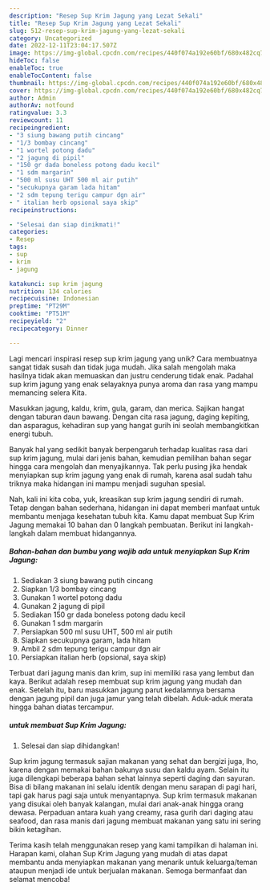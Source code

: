 ```yaml
---
description: "Resep Sup Krim Jagung yang Lezat Sekali"
title: "Resep Sup Krim Jagung yang Lezat Sekali"
slug: 512-resep-sup-krim-jagung-yang-lezat-sekali
category: Uncategorized
date: 2022-12-11T23:04:17.507Z
image: https://img-global.cpcdn.com/recipes/440f074a192e60bf/680x482cq70/sup-krim-jagung-foto-resep-utama.jpg
hideToc: false
enableToc: true
enableTocContent: false
thumbnail: https://img-global.cpcdn.com/recipes/440f074a192e60bf/680x482cq70/sup-krim-jagung-foto-resep-utama.jpg
cover: https://img-global.cpcdn.com/recipes/440f074a192e60bf/680x482cq70/sup-krim-jagung-foto-resep-utama.jpg
author: Admin
authorAv: notfound
ratingvalue: 3.3
reviewcount: 11
recipeingredient:
- "3 siung bawang putih cincang"
- "1/3 bombay cincang"
- "1 wortel potong dadu"
- "2 jagung di pipil"
- "150 gr dada boneless potong dadu kecil"
- "1 sdm margarin"
- "500 ml susu UHT 500 ml air putih"
- "secukupnya garam lada hitam"
- "2 sdm tepung terigu campur dgn air"
- " italian herb opsional saya skip"
recipeinstructions:

- "Selesai dan siap dinikmati!"
categories:
- Resep
tags:
- sup
- krim
- jagung

katakunci: sup krim jagung 
nutrition: 134 calories
recipecuisine: Indonesian
preptime: "PT29M"
cooktime: "PT51M"
recipeyield: "2"
recipecategory: Dinner

---
```





Lagi mencari inspirasi resep sup krim jagung yang unik? Cara membuatnya sangat tidak susah dan tidak juga mudah. Jika salah mengolah maka hasilnya tidak akan memuaskan dan justru cenderung tidak enak. Padahal sup krim jagung yang enak selayaknya punya aroma dan rasa yang mampu memancing selera Kita.





Masukkan jagung, kaldu, krim, gula, garam, dan merica. Sajikan hangat dengan taburan daun bawang. Dengan cita rasa jagung, daging kepiting, dan asparagus, kehadiran sup yang hangat gurih ini seolah membangkitkan energi tubuh.

Banyak hal yang sedikit banyak berpengaruh terhadap kualitas rasa dari sup krim jagung, mulai dari jenis bahan, kemudian pemilihan bahan segar hingga cara mengolah dan menyajikannya. Tak perlu pusing jika hendak menyiapkan sup krim jagung yang enak di rumah, karena asal sudah tahu triknya maka hidangan ini mampu menjadi suguhan spesial.






Nah, kali ini kita coba, yuk, kreasikan sup krim jagung sendiri di rumah. Tetap dengan bahan sederhana, hidangan ini dapat memberi manfaat untuk membantu menjaga kesehatan tubuh kita. Kamu dapat membuat Sup Krim Jagung memakai 10 bahan dan 0 langkah pembuatan. Berikut ini langkah-langkah dalam membuat hidangannya.

<!--inarticleads1-->

##### Bahan-bahan dan bumbu yang wajib ada untuk menyiapkan Sup Krim Jagung:

1. Sediakan 3 siung bawang putih cincang
1. Siapkan 1/3 bombay cincang
1. Gunakan 1 wortel potong dadu
1. Gunakan 2 jagung di pipil
1. Sediakan 150 gr dada boneless potong dadu kecil
1. Gunakan 1 sdm margarin
1. Persiapkan 500 ml susu UHT, 500 ml air putih
1. Siapkan secukupnya garam, lada hitam
1. Ambil 2 sdm tepung terigu campur dgn air
1. Persiapkan  italian herb (opsional, saya skip)


Terbuat dari jagung manis dan krim, sup ini memiliki rasa yang lembut dan kaya. Berikut adalah resep membuat sup krim jagung yang mudah dan enak. Setelah itu, baru masukkan jagung parut kedalamnya bersama dengan jagung pipil dan juga jamur yang telah dibelah. Aduk-aduk merata hingga bahan diatas tercampur. 

<!--inarticleads2-->

#####  untuk membuat Sup Krim Jagung:


1. Selesai dan siap dihidangkan!

Sup krim jagung termasuk sajian makanan yang sehat dan bergizi juga, lho, karena dengan memakai bahan bakunya susu dan kaldu ayam. Selain itu juga dilengkapi beberapa bahan sehat lainnya seperti daging dan sayuran. Bisa di bilang makanan ini selalu identik dengan menu sarapan di pagi hari, tapi gak harus pagi saja untuk menyantapnya. Sup krim termasuk makanan yang disukai oleh banyak kalangan, mulai dari anak-anak hingga orang dewasa. Perpaduan antara kuah yang creamy, rasa gurih dari daging atau seafood, dan rasa manis dari jagung membuat makanan yang satu ini sering bikin ketagihan. 

Terima kasih telah menggunakan resep yang kami tampilkan di halaman ini. Harapan kami, olahan Sup Krim Jagung yang mudah di atas dapat membantu anda menyiapkan makanan yang menarik untuk keluarga/teman ataupun menjadi ide untuk berjualan makanan. Semoga bermanfaat dan selamat mencoba!
